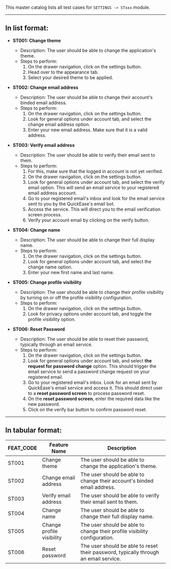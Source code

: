 This master catalog lists all test cases for `SETTINGS -> STxxx` module.

---

## In list format:

- **ST001: Change theme**

  - Description: The user should be able to change the application's theme.
  - Steps to perform:
    1. On the drawer navigation, click on the settings button.
    2. Head over to the appearance tab.
    3. Select your desired theme to be applied.

- **ST002: Change email address**

  - Description: The user should be able to change their account's binded email address.
  - Steps to perform:
    1. On the drawer navigation, click on the settings button.
    2. Look for general options under account tab, and select the change email address option.
    3. Enter your new email address. Make sure that it is a valid address.

- **ST003: Verify email address**

  - Description: The user should be able to verify their email sent to them.
  - Steps to perform:
    1. For this, make sure that the logged in account is not yet verified.
    2. On the drawer navigation, click on the settings button.
    3. Look for general options under account tab, and select the verify email option. This will send an email service to your registered email address account.
    4. Go to your registered email's inbox and look for the email service sent to you by the QuickEase's email bot.
    5. Access the service. This will direct you to the email verification screen process.
    6. Verify your account email by clicking on the verify button.

- **ST004: Change name**

  - Description: The user should be able to change their full display name.
  - Steps to perform:
    1. On the drawer navigation, click on the settings button.
    2. Look for general options under account tab, and select the change name option.
    3. Enter your new first name and last name.

- **ST005: Change profile visibility**

  - Description: The user should be able to change their profile visibility by turning on or off the profile visibility configuration.
  - Steps to perform:
    1. On the drawer navigation, click on the settings button.
    2. Look for privacy options under account tab, and toggle the profile visibility option.

- **ST006: Reset Password**

  - Description: The user should be able to reset their password, typically through an email service.
  - Steps to perform:
    1. On the drawer navigation, click on the settings button.
    2. Look for general options under account tab, and select **the request for password change** option. This should trigger the email service to send a password change request on your registered email.
    3. Go to your registered email's inbox. Look for an email sent by QuickEase's email service and access it. This should direct user to a **reset password screen** to process password reset.
    4. On the **reset password screen**, enter the required data like the new password.
    5. Click on the verify bar button to confirm password reset.

---

## In tabular format:

| FEAT_CODE | Feature Name              | Description                                                                          |
| --------- | ------------------------- | ------------------------------------------------------------------------------------ |
| ST001     | Change theme              | The user should be able to change the application's theme.                           |
| ST002     | Change email address      | The user should be able to change their account's binded email address.              |
| ST003     | Verify email address      | The user should be able to verify their email sent to them.                          |
| ST004     | Change name               | The user should be able to change their full display name.                           |
| ST005     | Change profile visibility | The user should be able to change their profile visibility configuration.            |
| ST006     | Reset password            | The user should be able to reset their password, typically through an email service. |